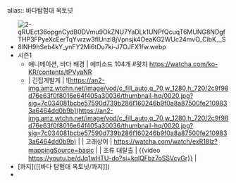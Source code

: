 alias:: 바다탐험대 옥토넛

- ![2-qRUEct36opgnCydB0DVmu9OkZNU7YaDLk1UNPfQcuqT6MUNG8NDgfTHP3FPyeXcEerTqYvrzw3flUnzl8jVpnsjk4OeaKG2WUc24mvO_CibK__S8lNH9hSeb4kY_ynFY2Mi6tDu7ki-J7OJFX1fw.webp](../assets/2-qRUEct36opgnCydB0DVmu9OkZNU7YaDLk1UNPfQcuqT6MUNG8NDgfTHP3FPyeXcEerTqYvrzw3flUnzl8jVpnsjk4OeaKG2WUc24mvO_CibK_S8lNH9hSeb4kY_ynFY2Mi6tDu7ki-J7OJFX1fw_1698208265190_0.webp)
- 시즌1
	- 애니메이션, 바다 배경 | 에피소드 104개
	  #왓챠
	  https://watcha.com/ko-KR/contents/tPVyaNR
	- | 긴집게발게 | ![https://an2-img.amz.wtchn.net/image/vod/c_fill_auto,q_70,w_1280,h_720/2c9f98d76e63f0f8016e64f405a30036/thumbnail-hq/0020.jpg?sig=7c034081bcbe57590d739b286f160246b9f0a8a87500fe2109833a6464dd0b9b](https://an2-img.amz.wtchn.net/image/vod/c_fill_auto,q_70,w_1280,h_720/2c9f98d76e63f0f8016e64f405a30036/thumbnail-hq/0020.jpg?sig=7c034081bcbe57590d739b286f160246b9f0a8a87500fe2109833a6464dd0b9b) |
	  | 고래상어 | https://watcha.com/watch/exR18lz?mappingSource=basic |
	  | 조류 대탈출 | {{video https://youtu.be/dJq1wHTU-do?si=kqlQFbz7oSSVcyGr}} |
- [콰지]([[바다 탐험대 옥토넛/콰지]])
-